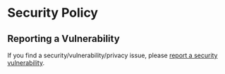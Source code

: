 # Security Policy

## Reporting a Vulnerability

If you find a security/vulnerability/privacy issue, please [report a security vulnerability](https://github.com/asheroto/ScreenConnect-Scripts/security/advisories/new).